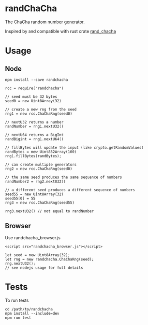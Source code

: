 # randChaCha

The ChaCha random number generator.

Inspired by and compatible with rust crate
[rand_chacha](https://rust-random.github.io/rand/rand_chacha/)

# Usage

## Node

```
npm install --save randchacha
```

```
rcc = require("randchacha")

// seed must be 32 bytes
seed0 = new Uint8Array(32)

// create a new rng from the seed
rng1 = new rcc.ChaChaRng(seed0)

// nextU32 returns a number
randNumber = rng1.nextU32()

// nextU64 returns a BigInt
randBigint = rng1.nextU64()

// fillBytes will update the input (like crypto.getRandomValues)
randBytes = new Uint832Array(100)
rng1.fillBytes(randBytes);

// can create multiple generators
rng2 = new rcc.ChaChaRng(seed0)

// the same seed produces the same sequence of numbers
randNumber2 = rng2.nextU32()

// a different seed produces a different sequence of numbers
seed55 = new Uint8Array(32)
seed55[0] = 55
rng3 = new rcc.ChaChaRng(seed55)

rng3.nextU32() // not equal to randNumber
```

## Browser

Use randchacha_browser.js

```
<script src="randchacha_browser.js"></script>
```

```
let seed = new Uint8Array(32);
let rng = new randchacha.ChaChaRng(seed);
rng.nextU32();
// see nodejs usage for full details
```

# Tests

To run tests

```
cd /path/to/randchacha
npm install --include=dev
npm run test
```
